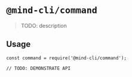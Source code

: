 # `@mind-cli/command`

> TODO: description

## Usage

```
const command = require('@mind-cli/command');

// TODO: DEMONSTRATE API
```
